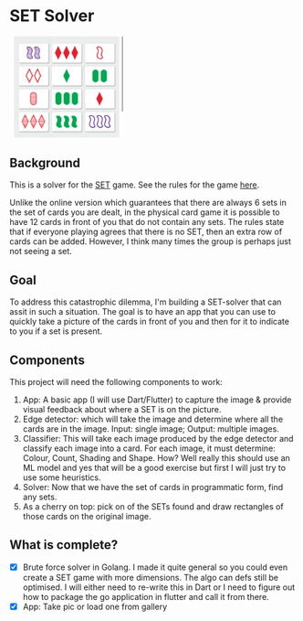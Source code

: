 # SET Solver

<img src="static/IMG_8925.jpg" width="200">

## Background

This is a solver for the [SET](https://www.setgame.com/set/puzzle) game. See 
the rules for the game [here](https://www.setgame.com/sites/default/files/instructions/SET%20INSTRUCTIONS%20-%20ENGLISH.pdf).

Unlike the online version which guarantees that there are always 6 sets in the 
set of cards you are dealt, in the physical card game it is possible to have 12
cards in front of you that do not contain any sets. The rules state that if 
everyone playing agrees that there is no SET, then an extra row of cards can be
added. However, I think many times the group is perhaps just not seeing a set. 

## Goal

To address this catastrophic dilemma, I'm building a SET-solver that can assit 
in such a situation. The goal is to have an app that you can use to quickly take 
a picture of the cards in front of you and then for it to indicate to you if 
a set is present. 

## Components

This project will need the following components to work:

1) App: A basic app (I will use Dart/Flutter) to capture the image & provide 
  visual feedback about where a SET is on the picture. 
2) Edge detector: which will take the image and determine where all the cards are
  in the image. Input: single image; Output: multiple images.
3) Classifier: This will take each image produced by the edge detector and 
   classify each image into a card. For each image, it must determine: Colour, 
   Count, Shading and Shape. How? Well really this should use an ML model and yes
   that will be a good exercise but first I will just try to use some heuristics. 
4) Solver: Now that we have the set of cards in programmatic form, find any sets. 
5) As a cherry on top: pick on of the SETs found and draw rectangles of those 
   cards on the original image.


## What is complete?
 - [x] Brute force solver in Golang. I made it quite general so you could even 
   create a SET game with more dimensions. The algo can defs still be optimised. 
   I will either need to re-write this in Dart or I need to figure out how to 
   package the go application in flutter and call it from there.
 - [x] App: Take pic or load one from gallery
